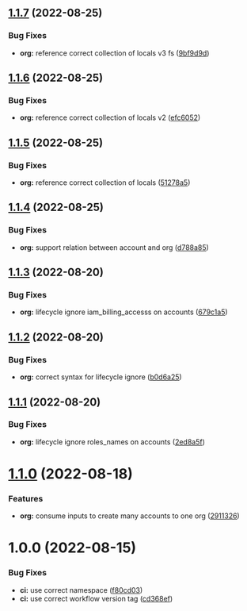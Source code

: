 ## [1.1.7](https://github.com/kolvin/terraform-aws-organizations/compare/v1.1.6...v1.1.7) (2022-08-25)


### Bug Fixes

* **org:** reference correct collection of locals v3 fs ([9bf9d9d](https://github.com/kolvin/terraform-aws-organizations/commit/9bf9d9d62f634d0630b5444ddca891f1ba73960d))

## [1.1.6](https://github.com/kolvin/terraform-aws-organizations/compare/v1.1.5...v1.1.6) (2022-08-25)


### Bug Fixes

* **org:** reference correct collection of locals v2 ([efc6052](https://github.com/kolvin/terraform-aws-organizations/commit/efc605234e4cd086e3b5f5e9e0ba59b09cdea047))

## [1.1.5](https://github.com/kolvin/terraform-aws-organizations/compare/v1.1.4...v1.1.5) (2022-08-25)


### Bug Fixes

* **org:** reference correct collection of locals ([51278a5](https://github.com/kolvin/terraform-aws-organizations/commit/51278a528308adc389673d0ad13ea23f54e4f85c))

## [1.1.4](https://github.com/kolvin/terraform-aws-organizations/compare/v1.1.3...v1.1.4) (2022-08-25)


### Bug Fixes

* **org:** support relation between account and org ([d788a85](https://github.com/kolvin/terraform-aws-organizations/commit/d788a85046efbedb8430b025dac8b617e7f7b78f))

## [1.1.3](https://github.com/kolvin/terraform-aws-organizations/compare/v1.1.2...v1.1.3) (2022-08-20)


### Bug Fixes

* **org:** lifecycle ignore iam_billing_accesss on accounts ([679c1a5](https://github.com/kolvin/terraform-aws-organizations/commit/679c1a5901d7d58410b1dd0a0af80a10b702996f))

## [1.1.2](https://github.com/kolvin/terraform-aws-organizations/compare/v1.1.1...v1.1.2) (2022-08-20)


### Bug Fixes

* **org:** correct syntax for lifecycle ignore ([b0d6a25](https://github.com/kolvin/terraform-aws-organizations/commit/b0d6a25ba6195303cbaedb7c9a52a418d72c7088))

## [1.1.1](https://github.com/kolvin/terraform-aws-organizations/compare/v1.1.0...v1.1.1) (2022-08-20)


### Bug Fixes

* **org:** lifecycle ignore roles_names on accounts ([2ed8a5f](https://github.com/kolvin/terraform-aws-organizations/commit/2ed8a5fbbf73a98db142ef30c184c302ac71e321))

# [1.1.0](https://github.com/kolvin/terraform-aws-organizations/compare/v1.0.0...v1.1.0) (2022-08-18)


### Features

* **org:** consume inputs to create many accounts to one org ([2911326](https://github.com/kolvin/terraform-aws-organizations/commit/291132639322a0fc279143d269fee10815401cf2))

# 1.0.0 (2022-08-15)


### Bug Fixes

* **ci:** use correct namespace ([f80cd03](https://github.com/kolvin/terraform-aws-organizations/commit/f80cd036f9cb71aeb675a0cf13e680940f94382a))
* **ci:** use correct workflow version tag ([cd368ef](https://github.com/kolvin/terraform-aws-organizations/commit/cd368ef74e3423a83782de1f003f75be2af5ca1d))
